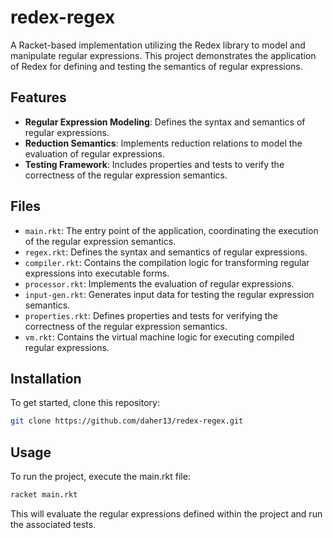 # redex-regex

A Racket-based implementation utilizing the Redex library to model and manipulate regular expressions. This project demonstrates the application of Redex for defining and testing the semantics of regular expressions.

## Features

- **Regular Expression Modeling**: Defines the syntax and semantics of regular expressions.
- **Reduction Semantics**: Implements reduction relations to model the evaluation of regular expressions.
- **Testing Framework**: Includes properties and tests to verify the correctness of the regular expression semantics.

## Files

- `main.rkt`: The entry point of the application, coordinating the execution of the regular expression semantics.
- `regex.rkt`: Defines the syntax and semantics of regular expressions.
- `compiler.rkt`: Contains the compilation logic for transforming regular expressions into executable forms.
- `processor.rkt`: Implements the evaluation of regular expressions.
- `input-gen.rkt`: Generates input data for testing the regular expression semantics.
- `properties.rkt`: Defines properties and tests for verifying the correctness of the regular expression semantics.
- `vm.rkt`: Contains the virtual machine logic for executing compiled regular expressions.

## Installation

To get started, clone this repository:

```bash
git clone https://github.com/daher13/redex-regex.git
```

## Usage
To run the project, execute the main.rkt file:

```bash
racket main.rkt
```
This will evaluate the regular expressions defined within the project and run the associated tests.

